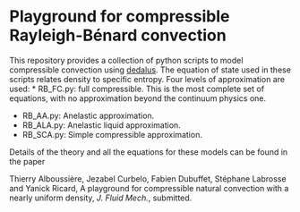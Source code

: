 # Playground for compressible Rayleigh-Bénard convection

This repository provides a collection of python scripts to model
compressible convection using [dedalus](http://dedalus-project.org).
The equation of state used in these scripts relates density to
specific entropy. Four levels of approximation are used:
	* RB_FC.py: full compressible. This is the most complete set of
  equations, with no approximation beyond the continuum physics one.
  * RB_AA.py: Anelastic approximation.
  * RB_ALA.py: Anelastic liquid approximation.
  * RB_SCA.py: Simple compressible approximation.

Details of the theory and all the equations for these models can be
found in the paper

Thierry Alboussière, Jezabel Curbelo, Fabien Dubuffet, Stéphane
Labrosse and Yanick Ricard,
A playground for compressible natural convection with a nearly uniform
density,
*J. Fluid Mech.*, submitted.
  
